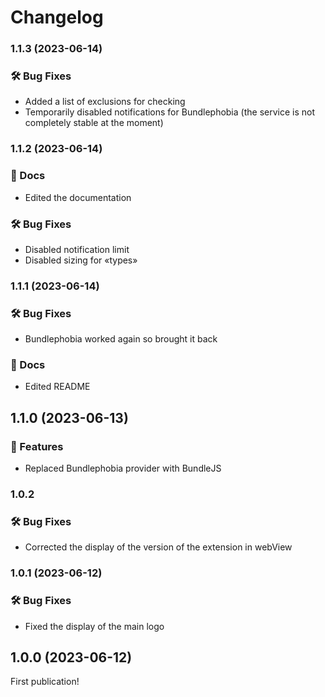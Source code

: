 # Changelog

### 1.1.3 (2023-06-14)

### 🛠️ Bug Fixes

* Added a list of exclusions for checking
* Temporarily disabled notifications for Bundlephobia (the service is not completely stable at the moment)

### 1.1.2 (2023-06-14)

### 📝 Docs

* Edited the documentation

### 🛠️ Bug Fixes

* Disabled notification limit
* Disabled sizing for «types»

### 1.1.1 (2023-06-14)

### 🛠️ Bug Fixes

* Bundlephobia worked again so brought it back

### 📝 Docs

* Edited README

## 1.1.0 (2023-06-13)

### 🎉 Features

* Replaced Bundlephobia provider with BundleJS

### 1.0.2

### 🛠️ Bug Fixes

* Corrected the display of the version of the extension in webView

### 1.0.1 (2023-06-12)

### 🛠️ Bug Fixes

* Fixed the display of the main logo

## 1.0.0 (2023-06-12)

First publication!
